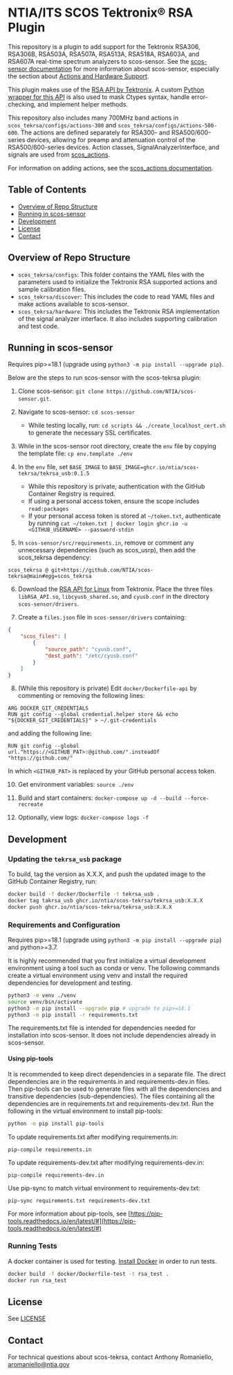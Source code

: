 # NTIA/ITS SCOS Tektronix® RSA Plugin

This repository is a plugin to add support for the Tektronix RSA306, RSA306B, RSA503A, RSA507A, RSA513A, RSA518A, RSA603A, and RSA607A real-time spectrum analyzers to scos-sensor. See the [scos-sensor documentation](https://github.com/NTIA/scos-sensor/blob/master/README.md) for more information about scos-sensor, especially the section about [Actions and Hardware Support](https://github.com/NTIA/scos-sensor/blob/master/README.md#actions-and-hardware-support).

This plugin makes use of the [RSA API by Tektronix](https://github.com/tektronix/RSA_API/). A custom [Python wrapper for this API](https://github.com/NTIA/tekrsa-api-wrap/) is also used to mask Ctypes syntax, handle error-checking, and implement helper methods.

This repository also includes many 700MHz band actions in `scos_tekrsa/configs/actions-300` and `scos_tekrsa/configs/actions-500-600`. The actions are defined separately for RSA300- and RSA500/600-series devices, allowing for preamp and attenuation control of the RSA500/600-series devices. Action classes, SignalAnalyzerInterface, and signals are used from [scos_actions](https://github.com/NTIA/scos-actions/).

For information on adding actions, see the [scos_actions documentation](https://github.com/NTIA/scos-actions/blob/master/README.md#adding-actions).

## Table of Contents

- [Overview of Repo Structure](#overview-of-repo-structure)
- [Running in scos-sensor](#running-in-scos-sensor)
- [Development](#development)
- [License](#license)
- [Contact](#contact)

## Overview of Repo Structure

- `scos_tekrsa/configs`: This folder contains the YAML files with the parameters used to initialize the Tektronix RSA supported actions and sample calibration files.
- `scos_tekrsa/discover`: This includes the code to read YAML files and make actions available to scos-sensor.
- `scos_tekrsa/hardware`: This includes the Tektronix RSA implementation of the signal analyzer interface. It also includes supporting calibration and test code.

## Running in scos-sensor

Requires pip>=18.1 (upgrade using `python3 -m pip install --upgrade pip`).

Below are the steps to run scos-sensor with the scos-tekrsa plugin:

1. Clone scos-sensor: `git clone https://github.com/NTIA/scos-sensor.git`. 

2. Navigate to scos-sensor: `cd scos-sensor`
    - While testing locally, run: `cd scripts && ./create_localhost_cert.sh` to generate the necessary SSL certificates.

3. While in the scos-sensor root directory, create the `env` file by copying the template file: `cp env.template ./env`

4. In the `env` file, set `BASE_IMAGE` to `BASE_IMAGE=ghcr.io/ntia/scos-tekrsa/tekrsa_usb:0.1.5`

    - While this repository is private, authentication with the GitHub Container Registry is required.
    - If using a personal access token, ensure the scope includes `read:packages`
    - If your personal access token is stored at `~/token.txt`, authenticate by running `cat ~/token.txt | docker login ghcr.io -u <GITHUB_USERNAME> --password-stdin`

5. In `scos-sensor/src/requirements.in`, remove or comment any unnecessary dependencies (such as scos_usrp), then add the scos_tekrsa dependency:

`scos_tekrsa @ git+https://github.com/NTIA/scos-tekrsa@main#egg=scos_tekrsa`

6. Download the [RSA API for Linux](https://www.tek.com/spectrum-analyzer/rsa306-software/rsa-application-programming-interface--api-for-64bit-linux--v100014) from Tektronix. Place the three files `libRSA_API.so`, `libcyusb_shared.so`, and `cyusb.conf` in the directory `scos-sensor/drivers`.

7. Create a `files.json` file in `scos-sensor/drivers` containing:

```json
{
    "scos_files": [
        {
            "source_path": "cyusb.conf",
            "dest_path": "/etc/cyusb.conf"
        }
    ]
}
```

8. (While this repository is private) Edit `docker/Dockerfile-api` by commenting or removing the following lines:

```
ARG DOCKER_GIT_CREDENTIALS
RUN git config --global credential.helper store && echo "${DOCKER_GIT_CREDENTIALS}" > ~/.git-credentials
```

and adding the following line:

```
RUN git config --global url."https://<GITHUB_PAT>:@github.com/".insteadOf "https://github.com/"
```

In which `<GITHUB_PAT>` is replaced by your GitHub personal access token.

10. Get environment variables: `source ./env`

10. Build and start containers: `docker-compose up -d --build --force-recreate`

11. Optionally, view logs: `docker-compose logs -f`

## Development

### Updating the `tekrsa_usb` package

To build, tag the version as X.X.X, and push the updated image to the GitHub Container Registry, run:

```bash
docker build -f docker/Dockerfile -t tekrsa_usb .
docker tag takrsa_usb ghcr.io/ntia/scos-tekrsa/tekrsa_usb:X.X.X
docker push ghcr.io/ntia/scos-tekrsa/tekrsa_usb:X.X.X
```

### Requirements and Configuration

Requires pip>=18.1 (upgrade using `python3 -m pip install --upgrade pip`) and python>=3.7.

It is highly recommended that you first initialize a virtual development environment using a tool such as conda or venv. The following commands create a virtual environment using venv and install the required dependencies for development and testing.

```bash
python3 -m venv ./venv
source venv/bin/activate
python3 -m pip install --upgrade pip # upgrade to pip>=18.1
python3 -m pip install -r requirements.txt
```

The requirements.txt file is intended for dependencies needed for installation into scos-sensor. It does not include dependencies already in scos-sensor.

#### Using pip-tools

It is recommended to keep direct dependencies in a separate file. The direct dependencies are in the requirements.in and requirements-dev.in files. Then pip-tools can be used to generate files with all the dependencies and transitive dependencies (sub-dependencies). The files containing all the dependencies are in requirements.txt and requirements-dev.txt. Run the following in the virtual environment to install pip-tools:

```bash
python -m pip install pip-tools
```

To update requirements.txt after modifying requirements.in:

`pip-compile requirements.in`

To update requirements-dev.txt after modifying requirements-dev.in:

`pip-compile requirements-dev.in`

Use pip-sync to match virtual environment to requirements-dev.txt:

`pip-sync requirements.txt requirements-dev.txt`

For more information about pip-tools, see [https://pip-tools.readthedocs.io/en/latest/#](https://pip-tools.readthedocs.io/en/latest/#)

### Running Tests
A docker container is used for testing. [Install Docker](https://docs.docker.com/get-docker/) in order to run tests.

```bash
docker build -f docker/Dockerfile-test -t rsa_test .
docker run rsa_test
```

## License

See [LICENSE](LICENSE.md)

## Contact

For technical questions about scos-tekrsa, contact Anthony Romaniello, aromaniello@ntia.gov
